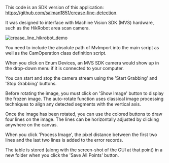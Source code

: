 This code is an SDK version of this application: https://github.com/salman1851/crease-line-detection.

It was designed to interface with Machine Vision SDK (MVS) hardware, such as the HikRobot area scan camera.

![crease_line_hikrobot_demo](https://github.com/salman1851/crease-line-detection-mvs-sdk/assets/131760691/8eb2d7cd-3086-4ee4-b85c-2df87ea4d743)

You need to include the absolute path of MvImport into the main script as well as the CamOperation class definition script.

When you click on Enum Devices, an MVS SDK camera would show up in the drop-down menu if it is connected to your computer.

You can start and stop the camera stream using the 'Start Grabbing' and 'Stop Grabbing' buttons. 

Before rotating the image, you must click on 'Show Image' button to display the frozen image. The auto-rotate function uses classical image processing techniques to align any detected segments with the vertical axis.

Once the image has been rotated, you can use the colored buttons to draw four lines on the image. The lines can be horizontally adjusted by clicking anywhere on the canvas.

When you click 'Process Image', the pixel distance between the first two lines and the last two lines is added to the error records.

The table is stored (along with the screen-shot of the GUI at that point) in a new folder when you click the 'Save All Points' button.
